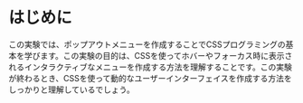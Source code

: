 # はじめに

この実験では、ポップアウトメニューを作成することでCSSプログラミングの基本を学びます。この実験の目的は、CSSを使ってホバーやフォーカス時に表示されるインタラクティブなメニューを作成する方法を理解することです。この実験が終わるとき、CSSを使って動的なユーザーインターフェイスを作成する方法をしっかりと理解しているでしょう。
